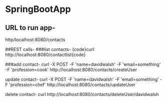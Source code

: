 # SpringBootApp

## URL to run app-
http/localhost:8080/contacts

##REST calls-
###list contacts-
{code}curl http://localhost:8080/contactlist{code}

###add contact-
 curl -X POST -F 'name=davidwalsh' -F 'email=something' -F 'profession=cook' http://localhost:8080/contacts/createUser
 
update contact-
curl -X POST -F 'name=davidwalsh' -F 'email=something' -F 'profession=chef' http://localhost:8080/contacts/updateUser

delete contact-
curl http://localhost:8080/contacts/deleteUser/davidwalsh


